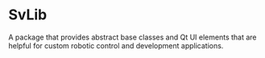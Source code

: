 # SvLib

A package that provides abstract base classes and Qt UI elements that are helpful for custom robotic control and development applications.

